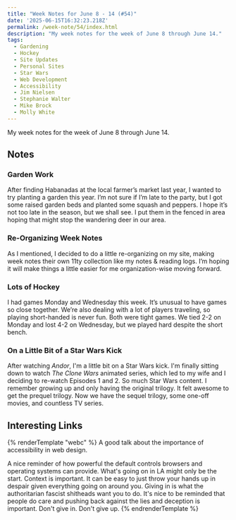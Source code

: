 ```yaml
---
title: "Week Notes for June 8 - 14 (#54)"
date: '2025-06-15T16:32:23.218Z'
permalink: /week-note/54/index.html
description: "My week notes for the week of June 8 through June 14."
tags:
  - Gardening
  - Hockey
  - Site Updates
  - Personal Sites
  - Star Wars
  - Web Development
  - Accessibility
  - Jim Nielsen
  - Stephanie Walter
  - Mike Brock
  - Molly White
---
```

My week notes for the week of June 8 through June 14.
<!-- excerpt -->

## Notes

### Garden Work

After finding Habanadas at the local farmer’s market last year, I wanted to try planting a garden this year. I’m not sure if I’m late to the party, but I got some raised garden beds and planted some squash and peppers. I hope it’s not too late in the season, but we shall see. I put them in the fenced in area hoping that might stop the wandering deer in our area.

### Re-Organizing Week Notes

As I mentioned, I decided to do a little re-organizing on my site, making week notes their own 11ty collection like my notes & reading logs. I’m hoping it will make things a little easier for me organization-wise moving forward.

### Lots of Hockey

I had games Monday and Wednesday this week. It’s unusual to have games so close together. We’re also dealing with a lot of players traveling, so playing short-handed is never fun. Both were tight games. We tied 2-2 on Monday and lost 4-2 on Wednesday, but we played hard despite the short bench.

### On a Little Bit of a Star Wars Kick

After watching *Andor*, I'm a little bit on a Star Wars kick. I'm finally sitting down to watch *The Clone Wars* animated series, which led to my wife and I deciding to re-watch Episodes 1 and 2. So much Star Wars content. I remember growing up and only having the original trilogy. It felt awesome to get the prequel trilogy. Now we have the sequel trilogy, some one-off movies, and countless TV series.

## Interesting Links

{% renderTemplate "webc" %}
<shared-link title="How to Convince People to Care and Invest in Accessibility" url="https://stephaniewalter.design/blog/how-to-convince-people-to-care-and-invest-in-accessibility/" author="Stéphanie Walter">
  A good talk about the importance of accessibility in web design.
</shared-link>

<shared-link title="Webkit’s New Color Picker as an Example of Good Platform Defaults" url="https://blog.jim-nielsen.com/2025/better-platform-defaults-color-picker/" author="Jim Nielsen">
  A nice reminder of how powerful the default controls browsers and operating systems can provide.
</shared-link>

<shared-link title="A Manufactured Crisis: How A Few Hooligans In LA Became The Pretext For Military Rule" url="https://www.techdirt.com/2025/06/12/a-manufactured-crisis-how-a-few-hooligans-in-la-became-the-pretext-for-military-rule/" author="Mike Brock">
  What's going on in LA might only be the start. Context is important.
</shared-link>

<shared-link title="It matters. I care." url="https://www.citationneeded.news/it-matters-i-care/" author="Molly White">
  It can be easy to just throw your hands up in despair given everything going on around you. Giving in is what the authoritarian fascist shitheads want you to do. It's nice to be reminded that people do care and pushing back against the lies and deception is important. Don't give in. Don't give up.
</shared-link>
{% endrenderTemplate %}
